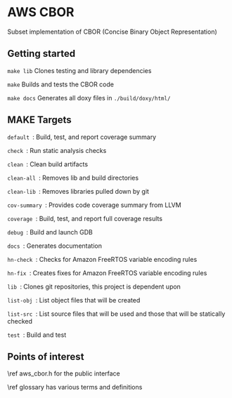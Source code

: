 # AWS CBOR

Subset implementation of CBOR (Concise Binary Object Representation)

## Getting started

`make lib` Clones testing and library dependencies

`make` Builds and tests the CBOR code

`make docs` Generates all doxy files in `./build/doxy/html/`

## MAKE Targets

`default `: Build, test, and report coverage summary

`check `: Run static analysis checks

`clean `: Clean build artifacts

`clean-all `: Removes lib and build directories

`clean-lib `: Removes libraries pulled down by git

`cov-summary `: Provides code coverage summary from LLVM

`coverage `: Build, test, and report full coverage results

`debug `: Build and launch GDB

`docs `: Generates documentation

`hn-check `: Checks for Amazon FreeRTOS variable encoding rules

`hn-fix `: Creates fixes for Amazon FreeRTOS variable encoding rules

`lib `: Clones git repositories, this project is dependent upon

`list-obj `: List object files that will be created

`list-src `: List source files that will be used and those that will be statically checked

`test `: Build and test


## Points of interest
\ref aws_cbor.h for the public interface

\ref glossary has various terms and definitions
